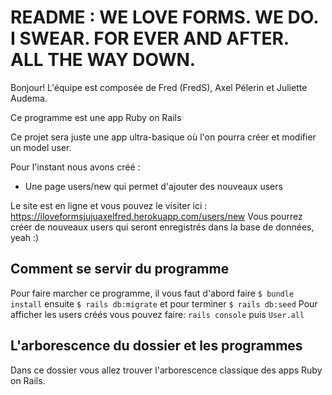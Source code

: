 # README : WE LOVE FORMS. WE DO. I SWEAR. FOR EVER AND AFTER. ALL THE WAY DOWN.

Bonjour! L'équipe est composée de Fred (FredS), Axel Pélerin et Juliette Audema. 

Ce programme est une app Ruby on Rails

Ce projet sera juste une app ultra-basique où l'on pourra créer et modifier un model user. 

Pour l'instant nous avons créé :
- Une page users/new qui permet d'ajouter des nouveaux users

Le site est en ligne et vous pouvez le visiter ici : https://iloveformsjujuaxelfred.herokuapp.com/users/new
Vous pourrez créer de nouveaux users qui seront enregistrés dans la base de données, yeah :)

## Comment se servir du programme 

Pour faire marcher ce programme, il vous faut d'abord faire ```$ bundle install``` ensuite ```$ rails db:migrate``` et pour terminer ```$ rails db:seed```
Pour afficher les users créés vous pouvez faire: ```rails console``` puis ```User.all```

## L'arborescence du dossier et les programmes

Dans ce dossier vous allez trouver l'arborescence classique des apps Ruby on Rails.
